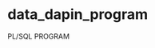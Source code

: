 <!--
 * @Author: error: git config user.name && git config user.email & please set dead value or install git
 * @Date: 2022-12-04 22:38:34
 * @LastEditors: error: git config user.name && git config user.email & please set dead value or install git
 * @LastEditTime: 2022-12-04 23:01:52
 * @FilePath: \data_dapin_program\README.md
 * @Description: 这是默认设置,请设置`customMade`, 打开koroFileHeader查看配置 进行设置: https://github.com/OBKoro1/koro1FileHeader/wiki/%E9%85%8D%E7%BD%AE
-->
# data_dapin_program
PL/SQL PROGRAM
